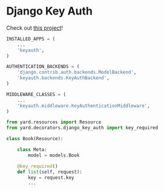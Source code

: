 # Django Key Auth

Check out [this project](https://github.com/laginha/django-key-auth)!

```python
INSTALLED_APPS = (
    ...
    'keyauth',
)

AUTHENTICATION_BACKENDS = (
    'django.contrib.auth.backends.ModelBackend',
    'keyauth.backends.KeyAuthBackend',
)

MIDDLEWARE_CLASSES = (
    ...
    'keyauth.middleware.KeyAuthenticationMiddleware',
)
```

```python
from yard.resources import Resource
from yard.decorators.django_key_auth import key_required

class Book(Resource):

    class Meta:
        model = models.Book

    @key_required()
    def list(self, request):
        key = request.key
        ...
```
